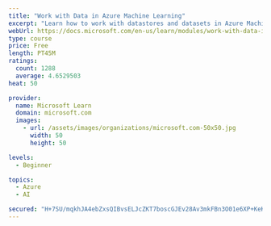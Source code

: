 ```yaml
---
title: "Work with Data in Azure Machine Learning"
excerpt: "Learn how to work with datastores and datasets in Azure Machine Learning."
webUrl: https://docs.microsoft.com/en-us/learn/modules/work-with-data-in-aml/
type: course
price: Free
length: PT45M
ratings:
  count: 1288
  average: 4.6529503
heat: 50

provider:
  name: Microsoft Learn
  domain: microsoft.com
  images:
    - url: /assets/images/organizations/microsoft.com-50x50.jpg
      width: 50
      height: 50

levels:
  - Beginner

topics:
  - Azure
  - AI

secured: "H+7SU/mqkhJA4ebZxsQIBvsELJcZKT7boscGJEv28Av3mkFBn3O01e6XP+KeK73Sp3FqcG8VUqSeyXDq8b0eRpb4lC3KWikcoDpZ7fuqQIR8mmWRBl557HxBrr+C2VNa0cErx9eVVz2nej9Qlg/yLJ0u5eOox5SzHDkN4dtkWjiG6VQ7hB6DcCaJ5LgrVZVB7qQYDMiWNbkcpSUd43nFJXz1fsZnvTHyoBRh5txRtaBuWpj+p1dfFpacUdd9RNhK24aHbY5QXiqtEXoofP01c1C9RX2peEVdGLhd/oHtcafCwVZVtOo3rJyTfLOO9U10GeJ8cIObAC7HT0IeD96aQREvSTIeMRvtUgvtPMoj1v6GRnqt8nLK3blw/NHqkXoI2ofryDuRSoac5/z2nhnESXRCkTH5sms2c8y0oKDWVnU=;Zyzr/jioFOxa9YZwC8x6qw=="
---
```


